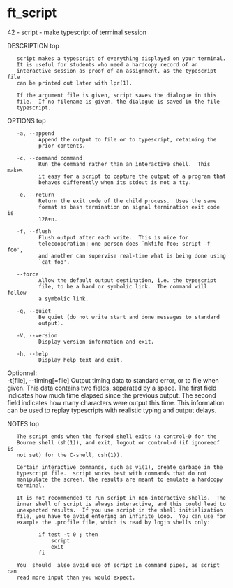 # ft_script
42 - script - make typescript of terminal session


DESCRIPTION         top

       script makes a typescript of everything displayed on your terminal.
       It is useful for students who need a hardcopy record of an
       interactive session as proof of an assignment, as the typescript file
       can be printed out later with lpr(1).

       If the argument file is given, script saves the dialogue in this
       file.  If no filename is given, the dialogue is saved in the file
       typescript.
OPTIONS         top

       -a, --append
              Append the output to file or to typescript, retaining the
              prior contents.

       -c, --command command
              Run the command rather than an interactive shell.  This makes
              it easy for a script to capture the output of a program that
              behaves differently when its stdout is not a tty.

       -e, --return
              Return the exit code of the child process.  Uses the same
              format as bash termination on signal termination exit code is
              128+n.

       -f, --flush
              Flush output after each write.  This is nice for
              telecooperation: one person does `mkfifo foo; script -f foo',
              and another can supervise real-time what is being done using
              `cat foo'.

       --force
              Allow the default output destination, i.e. the typescript
              file, to be a hard or symbolic link.  The command will follow
              a symbolic link.

       -q, --quiet
              Be quiet (do not write start and done messages to standard
              output).
              
       -V, --version
              Display version information and exit.

       -h, --help
              Display help text and exit.
              
Optionnel:            
       -t[file], --timing[=file]
              Output timing data to standard error, or to file when given.
              This data contains two fields, separated by a space.  The
              first field indicates how much time elapsed since the previous
              output.  The second field indicates how many characters were
              output this time.  This information can be used to replay
              typescripts with realistic typing and output delays.
   
NOTES         top

       The script ends when the forked shell exits (a control-D for the
       Bourne shell (sh(1)), and exit, logout or control-d (if ignoreeof is
       not set) for the C-shell, csh(1)).

       Certain interactive commands, such as vi(1), create garbage in the
       typescript file.  script works best with commands that do not
       manipulate the screen, the results are meant to emulate a hardcopy
       terminal.

       It is not recommended to run script in non-interactive shells.  The
       inner shell of script is always interactive, and this could lead to
       unexpected results.  If you use script in the shell initialization
       file, you have to avoid entering an infinite loop.  You can use for
       example the .profile file, which is read by login shells only:

              if test -t 0 ; then
                  script
                  exit
              fi

       You  should  also avoid use of script in command pipes, as script can
       read more input than you would expect.

